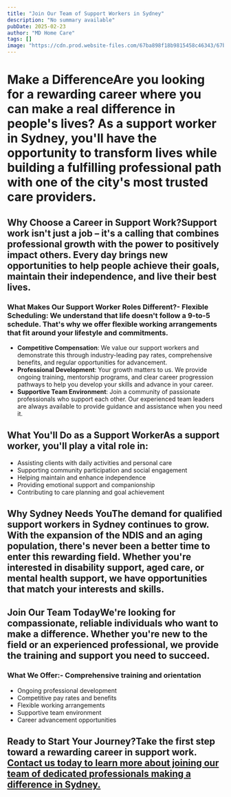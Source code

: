 ```yaml
---
title: "Join Our Team of Support Workers in Sydney"
description: "No summary available"
pubDate: 2025-02-23
author: "MD Home Care"
tags: []
image: "https://cdn.prod.website-files.com/67ba898f18b9815458c46343/67baad9bd87ba750e0be84ae_Screenshot%202025-02-23%20at%204.08.45%E2%80%AFpm.webp"
---
```


# Make a DifferenceAre you looking for a rewarding career where you can make a real difference in people's lives? As a support worker in Sydney, you'll have the opportunity to transform lives while building a fulfilling professional path with one of the city's most trusted care providers.

## Why Choose a Career in Support Work?Support work isn't just a job – it's a calling that combines professional growth with the power to positively impact others. Every day brings new opportunities to help people achieve their goals, maintain their independence, and live their best lives.

### What Makes Our Support Worker Roles Different?- **Flexible Scheduling**: We understand that life doesn't follow a 9-to-5 schedule. That's why we offer flexible working arrangements that fit around your lifestyle and commitments.
- **Competitive Compensation**: We value our support workers and demonstrate this through industry-leading pay rates, comprehensive benefits, and regular opportunities for advancement.
- **Professional Development**: Your growth matters to us. We provide ongoing training, mentorship programs, and clear career progression pathways to help you develop your skills and advance in your career.
- **Supportive Team Environment**: Join a community of passionate professionals who support each other. Our experienced team leaders are always available to provide guidance and assistance when you need it.

## What You'll Do as a Support WorkerAs a support worker, you'll play a vital role in:

- Assisting clients with daily activities and personal care
- Supporting community participation and social engagement
- Helping maintain and enhance independence
- Providing emotional support and companionship
- Contributing to care planning and goal achievement

## Why Sydney Needs YouThe demand for qualified support workers in Sydney continues to grow. With the expansion of the NDIS and an aging population, there's never been a better time to enter this rewarding field. Whether you're interested in disability support, aged care, or mental health support, we have opportunities that match your interests and skills.

## Join Our Team TodayWe're looking for compassionate, reliable individuals who want to make a difference. Whether you're new to the field or an experienced professional, we provide the training and support you need to succeed.

### What We Offer:- Comprehensive training and orientation
- Ongoing professional development
- Competitive pay rates and benefits
- Flexible working arrangements
- Supportive team environment
- Career advancement opportunities

## Ready to Start Your Journey?Take the first step toward a rewarding career in support work. [Contact us today to learn more about joining our team of dedicated professionals making a difference in Sydney.](/contact)

‍
